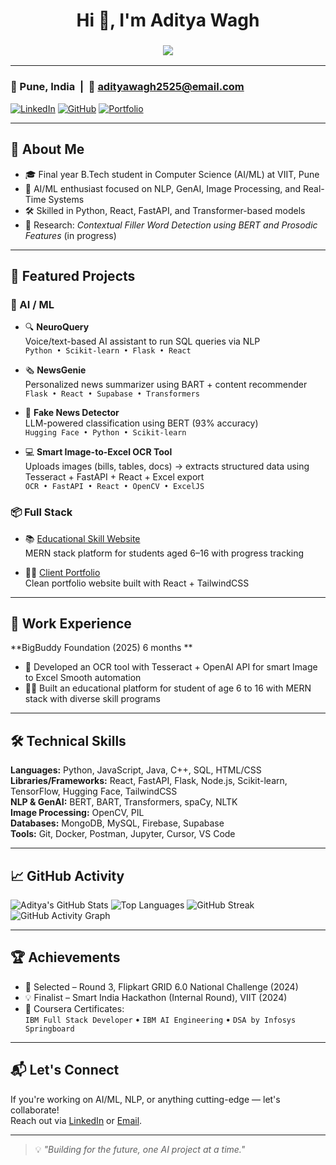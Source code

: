 <h1 align="center">Hi 👋, I'm Aditya Wagh</h1>

<h3 align="center">
  <img src="https://readme-typing-svg.demolab.com?font=Fira+Code&size=22&pause=1000&color=00F5FF&center=true&vCenter=true&width=440&lines=AI%2FML+Developer+%7C+Final+Year+Student;Building+AI+apps+that+solve+real+problems.;React%2C+FastAPI%2C+Deep+Learning%2C+GenAI+⚡">
</h3>

---

### 📍 Pune, India &nbsp;|&nbsp; 📧 [adityawagh2525@email.com](mailto:adityawagh2525@email.com)  
[![LinkedIn](https://img.shields.io/badge/LinkedIn-Aditya%20Wagh-blue?style=flat-square&logo=linkedin)](https://linkedin.com/in/aditya-wagh25)
[![GitHub](https://img.shields.io/badge/GitHub-AdityaWagh06-black?style=flat-square&logo=github)](https://github.com/AdityaWagh06)
[![Portfolio](https://img.shields.io/badge/Portfolio-Visit-brightgreen?style=flat-square&logo=vercel)](https://aditya-wagh-portfolio-ksk5.vercel.app/)

---

## 🧠 About Me

- 🎓 Final year B.Tech student in Computer Science (AI/ML) at VIIT, Pune
- 🤖 AI/ML enthusiast focused on NLP, GenAI, Image Processing, and Real-Time Systems
- 🛠️ Skilled in Python, React, FastAPI, and Transformer-based models
- 📝 Research: *Contextual Filler Word Detection using BERT and Prosodic Features* (in progress)

---

## 🚀 Featured Projects

### 🧠 AI / ML

- 🔍 **NeuroQuery**  
  Voice/text-based AI assistant to run SQL queries via NLP  
  `Python • Scikit-learn • Flask • React`

- 🗞️ **NewsGenie**  
  Personalized news summarizer using BART + content recommender  
  `Flask • React • Supabase • Transformers`

- 🚨 **Fake News Detector**  
  LLM-powered classification using BERT (93% accuracy)  
  `Hugging Face • Python • Scikit-learn`

- 💻 **Smart Image-to-Excel OCR Tool**  
  Uploads images (bills, tables, docs) → extracts structured data using Tesseract + FastAPI + React + Excel export  
  `OCR • FastAPI • React • OpenCV • ExcelJS`

### 📦 Full Stack

- 📚 [Educational Skill Website](https://educational-website-1h2yl4frt-aditya-waghs-projects.vercel.app/)  
  MERN stack platform for students aged 6–16 with progress tracking

- 🧑‍💼 [Client Portfolio](https://kartiks-portfolio.vercel.app/)  
  Clean portfolio website built with React + TailwindCSS

---

## 💼 Work Experience

**BigBuddy Foundation (2025) 6 months **  
- 🧾 Developed an OCR tool with Tesseract + OpenAI API for smart Image to Excel Smooth automation 
- 👨‍🎓 Built an educational platform for student of age 6 to 16 with MERN stack with diverse skill programs

---

## 🛠️ Technical Skills

**Languages:** Python, JavaScript, Java, C++, SQL, HTML/CSS  
**Libraries/Frameworks:** React, FastAPI, Flask, Node.js, Scikit-learn, TensorFlow, Hugging Face, TailwindCSS  
**NLP & GenAI:** BERT, BART, Transformers, spaCy, NLTK  
**Image Processing:** OpenCV, PIL  
**Databases:** MongoDB, MySQL, Firebase, Supabase  
**Tools:** Git, Docker, Postman, Jupyter, Cursor, VS Code  

---

## 📈 GitHub Activity

![Aditya's GitHub Stats](https://github-readme-stats.vercel.app/api?username=AdityaWagh06&show_icons=true&theme=tokyonight&count_private=true)
![Top Languages](https://github-readme-stats.vercel.app/api/top-langs/?username=AdityaWagh06&layout=compact&theme=tokyonight)
![GitHub Streak](https://github-readme-streak-stats.herokuapp.com/?user=AdityaWagh06&theme=tokyonight)
![GitHub Activity Graph](https://github-readme-activity-graph.cyclic.app/graph?username=AdityaWagh06&theme=react-dark&hide_border=true)

---

## 🏆 Achievements

- 🥇 Selected – Round 3, Flipkart GRID 6.0 National Challenge (2024)
- 💡 Finalist – Smart India Hackathon (Internal Round), VIIT (2024)
- 📜 Coursera Certificates:  
  `IBM Full Stack Developer` • `IBM AI Engineering` • `DSA by Infosys Springboard`

---

## 📬 Let's Connect

If you're working on AI/ML, NLP, or anything cutting-edge — let's collaborate!  
Reach out via [LinkedIn](https://linkedin.com/in/aditya-wagh25) or [Email](mailto:adityawagh2525@email.com).

---

> 💡 *"Building for the future, one AI project at a time."*
